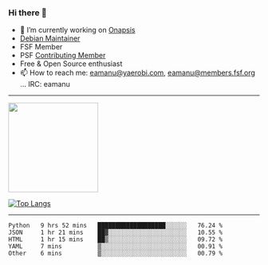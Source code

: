 ### Hi there 👋


- 🔭 I’m currently working on [Onapsis](http://onapsis.com)
- [Debian Maintainer](https://qa.debian.org/developer.php?login=eamanu%40yaerobi.com)
- FSF Member
- PSF [Contributing Member](https://www.python.org/psf/membership/#what-membership-classes-are-there)
- Free & Open Source enthusiast 
- 📫 How to reach me: eamanu@yaerobi.com, eamanu@members.fsf.org ... IRC: eamanu

---

<img height="180em" src="https://github-readme-stats.vercel.app/api?theme=dark&username=eamanu&show_icons=true&hide_border=true&&count_private=true&include_all_commits=true" />

[![Top Langs](https://github-readme-stats.vercel.app/api/top-langs/?theme=dark&username=eamanu&layout=compact)](https://github.com/anuraghazra/github-readme-stats)

---

<!--START_SECTION:waka-->
```text
Python   9 hrs 52 mins   ███████████████████░░░░░░   76.24 % 
JSON     1 hr 21 mins    ██▓░░░░░░░░░░░░░░░░░░░░░░   10.55 % 
HTML     1 hr 15 mins    ██▒░░░░░░░░░░░░░░░░░░░░░░   09.72 % 
YAML     7 mins          ▒░░░░░░░░░░░░░░░░░░░░░░░░   00.91 % 
Other    6 mins          ▒░░░░░░░░░░░░░░░░░░░░░░░░   00.79 % 
```
<!--END_SECTION:waka-->

